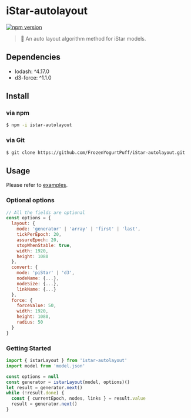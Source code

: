# iStar-autolayout
[![npm version](https://badge.fury.io/js/istar-autolayout.svg)](https://badge.fury.io/js/istar-autolayout)
> 🌟 An auto layout algorithm method for iStar models.

## Dependencies
- lodash: ^4.17.0
- d3-force: ^1.1.0

## Install
### via npm
```bash
$ npm -i istar-autolayout
```
### via Git
```bash
$ git clone https://github.com/FrozenYogurtPuff/iStar-autolayout.git
```

## Usage
Please refer to [examples](https://github.com/FrozenYogurtPuff/iStar-autolayout/tree/main/examples).

### Optional options
```javascript
// All the fields are optional
const options = {
  layout: {
    mode: 'generator' | 'array' | 'first' | 'last',
    tickPerEpoch: 20,
    assureEpoch: 20,
    stopWhenStable: true,
    width: 1920,
    height: 1080
  },
  convert: {
    mode: 'piStar' | 'd3',
    nodeName: {...},
    nodeSize: {...},
    linkName: {...}
  },
  force: {
    forceValue: 50,
    width: 1920,
    height: 1080,
    radius: 50
  }
}
```
### Getting Started
```javascript
import { istarLayout } from 'istar-autolayout'
import model from 'model.json'

const options = null
const generator = istarLayout(model, options)()
let result = generator.next()
while (!result.done) {
  const { currentEpoch, nodes, links } = result.value
  result = generator.next()
}

```
